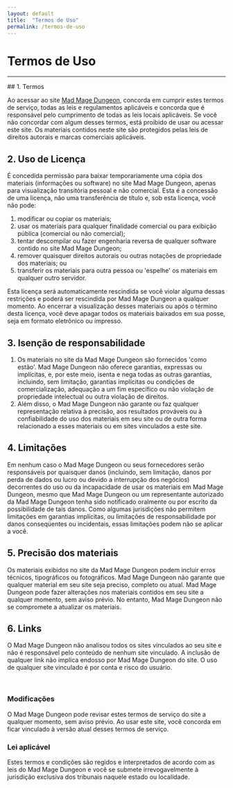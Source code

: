 ```yaml
---
layout: default
title:  "Termos de Uso"
permalink: /termos-de-uso
---
```

# Termos de Uso
<hr/>
## 1. Termos

Ao acessar ao site [Mad Mage Dungeon](https://madmagedungeon.github.io/), concorda em cumprir estes termos de serviço, todas as leis e regulamentos aplicáveis ​​e concorda que é responsável pelo cumprimento de todas as leis locais aplicáveis. Se você não concordar com algum desses termos, está proibido de usar ou acessar este site. Os materiais contidos neste site são protegidos pelas leis de direitos autorais e marcas comerciais aplicáveis.

## 2. Uso de Licença

É concedida permissão para baixar temporariamente uma cópia dos materiais (informações ou software) no site Mad Mage Dungeon, apenas para visualização transitória pessoal e não comercial. Esta é a concessão de uma licença, não uma transferência de título e, sob esta licença, você não pode:
1. modificar ou copiar os materiais;
2. usar os materiais para qualquer finalidade comercial ou para exibição pública (comercial ou não comercial);
3. tentar descompilar ou fazer engenharia reversa de qualquer software contido no site Mad Mage Dungeon;
4. remover quaisquer direitos autorais ou outras notações de propriedade dos materiais; ou
5. transferir os materiais para outra pessoa ou 'espelhe' os materiais em qualquer outro servidor.

Esta licença será automaticamente rescindida se você violar alguma dessas restrições e poderá ser rescindida por Mad Mage Dungeon a qualquer momento. Ao encerrar a visualização desses materiais ou após o término desta licença, você deve apagar todos os materiais baixados em sua posse, seja em formato eletrônico ou impresso.

## 3. Isenção de responsabilidade

1. Os materiais no site da Mad Mage Dungeon são fornecidos 'como estão'. Mad Mage Dungeon não oferece garantias, expressas ou implícitas, e, por este meio, isenta e nega todas as outras garantias, incluindo, sem limitação, garantias implícitas ou condições de comercialização, adequação a um fim específico ou não violação de propriedade intelectual ou outra violação de direitos.
2. Além disso, o Mad Mage Dungeon não garante ou faz qualquer representação relativa à precisão, aos resultados prováveis ​​ou à confiabilidade do uso dos materiais em seu site ou de outra forma relacionado a esses materiais ou em sites vinculados a este site.

## 4. Limitações

Em nenhum caso o Mad Mage Dungeon ou seus fornecedores serão responsáveis ​​por quaisquer danos (incluindo, sem limitação, danos por perda de dados ou lucro ou devido a interrupção dos negócios) decorrentes do uso ou da incapacidade de usar os materiais em Mad Mage Dungeon, mesmo que Mad Mage Dungeon ou um representante autorizado da Mad Mage Dungeon tenha sido notificado oralmente ou por escrito da possibilidade de tais danos. Como algumas jurisdições não permitem limitações em garantias implícitas, ou limitações de responsabilidade por danos conseqüentes ou incidentais, essas limitações podem não se aplicar a você.

## 5. Precisão dos materiais

Os materiais exibidos no site da Mad Mage Dungeon podem incluir erros técnicos, tipográficos ou fotográficos. Mad Mage Dungeon não garante que qualquer material em seu site seja preciso, completo ou atual. Mad Mage Dungeon pode fazer alterações nos materiais contidos em seu site a qualquer momento, sem aviso prévio. No entanto, Mad Mage Dungeon não se compromete a atualizar os materiais.

## 6. Links

O Mad Mage Dungeon não analisou todos os sites vinculados ao seu site e não é responsável pelo conteúdo de nenhum site vinculado. A inclusão de qualquer link não implica endosso por Mad Mage Dungeon do site. O uso de qualquer site vinculado é por conta e risco do usuário.

<br/>

### Modificações

O Mad Mage Dungeon pode revisar estes termos de serviço do site a qualquer momento, sem aviso prévio. Ao usar este site, você concorda em ficar vinculado à versão atual desses termos de serviço.

### Lei aplicável

Estes termos e condições são regidos e interpretados de acordo com as leis do Mad Mage Dungeon e você se submete irrevogavelmente à jurisdição exclusiva dos tribunais naquele estado ou localidade.
